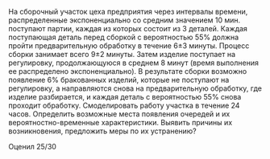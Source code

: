 На сборочный участок цеха предприятия через интервалы времени, распределенные экспоненциально со средним значением 10 мин. поступают партии, каждая из которых состоит из 3 деталей. Каждая поступающая деталь перед сборкой с вероятностью 55% должна пройти предварительную обработку в течение 6±3 минуты. Процесс сборки занимает всего 9±2 минуты. Затем изделие поступает на регулировку, продолжающуюся в среднем 8 минут (время выполнения ее распределено экспоненциально). В результате сборки возможно появление 6% бракованных изделий, которые не поступают на регулировку, а направляются снова на предварительную обработку, где изделие разбирается, и каждая деталь с вероятностью 55% снова проходит обработку. Смоделировать работу участка в течение 24 часов. Определить возможные места появления очередей и их вероятностно-временные характеристики. Выявить причины их возникновения, предложить меры по их устранению?

Оценил 25/30